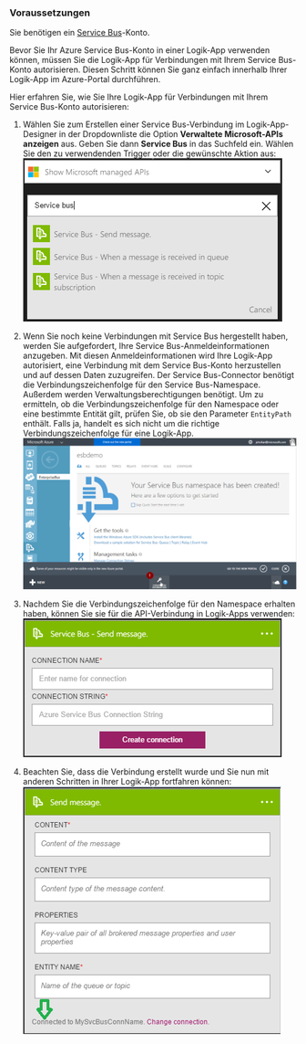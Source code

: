 ### Voraussetzungen

Sie benötigen ein [Service Bus](https://azure.microsoft.com/services/service-bus/)-Konto.

Bevor Sie Ihr Azure Service Bus-Konto in einer Logik-App verwenden können, müssen Sie die Logik-App für Verbindungen mit Ihrem Service Bus-Konto autorisieren. Diesen Schritt können Sie ganz einfach innerhalb Ihrer Logik-App im Azure-Portal durchführen.

Hier erfahren Sie, wie Sie Ihre Logik-App für Verbindungen mit Ihrem Service Bus-Konto autorisieren:

1. Wählen Sie zum Erstellen einer Service Bus-Verbindung im Logik-App-Designer in der Dropdownliste die Option **Verwaltete Microsoft-APIs anzeigen** aus. Geben Sie dann **Service Bus** in das Suchfeld ein. Wählen Sie den zu verwendenden Trigger oder die gewünschte Aktion aus:  
    ![Service Bus-Verbindung – Abbildung 1](./media/connectors-create-api-servicebus/servicebus-1.png)

2. Wenn Sie noch keine Verbindungen mit Service Bus hergestellt haben, werden Sie aufgefordert, Ihre Service Bus-Anmeldeinformationen anzugeben. Mit diesen Anmeldeinformationen wird Ihre Logik-App autorisiert, eine Verbindung mit dem Service Bus-Konto herzustellen und auf dessen Daten zuzugreifen. Der Service Bus-Connector benötigt die Verbindungszeichenfolge für den Service Bus-Namespace. Außerdem werden Verwaltungsberechtigungen benötigt. Um zu ermitteln, ob die Verbindungszeichenfolge für den Namespace oder eine bestimmte Entität gilt, prüfen Sie, ob sie den Parameter `EntityPath` enthält. Falls ja, handelt es sich nicht um die richtige Verbindungszeichenfolge für eine Logik-App.  
    ![Service Bus-Verbindungszeichenfolge](./media/connectors-create-api-servicebus/connectionstring.png)

1. Nachdem Sie die Verbindungszeichenfolge für den Namespace erhalten haben, können Sie sie für die API-Verbindung in Logik-Apps verwenden:  
    ![Service Bus-Verbindung – Abbildung 2](./media/connectors-create-api-servicebus/servicebus-2.png)

3. Beachten Sie, dass die Verbindung erstellt wurde und Sie nun mit anderen Schritten in Ihrer Logik-App fortfahren können:  
    ![Service Bus-Verbindung – Abbildung 3](./media/connectors-create-api-servicebus/servicebus-3.png)

<!---HONumber=AcomDC_0810_2016-->